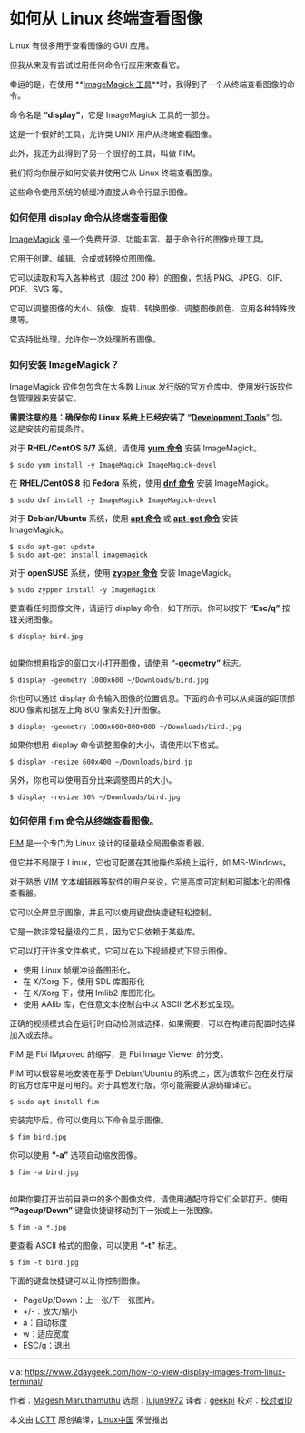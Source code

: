 [#]: collector: (lujun9972)
[#]: translator: (geekpi)
[#]: reviewer: ( )
[#]: publisher: ( )
[#]: url: ( )
[#]: subject: (How to View Images from the Linux Terminal)
[#]: via: (https://www.2daygeek.com/how-to-view-display-images-from-linux-terminal/)
[#]: author: (Magesh Maruthamuthu https://www.2daygeek.com/author/magesh/)

如何从 Linux 终端查看图像
======

Linux 有很多用于查看图像的 GUI 应用。

但我从来没有尝试过用任何命令行应用来查看它。

幸运的是，在使用 **[ImageMagick 工具][1]**时，我得到了一个从终端查看图像的命令。

命令名是 **“display”**，它是 ImageMagick 工具的一部分。

这是一个很好的工具，允许类 UNIX 用户从终端查看图像。

此外，我还为此得到了另一个很好的工具，叫做 FIM。

我们将向你展示如何安装并使用它从 Linux 终端查看图像。

这些命令使用系统的帧缓冲直接从命令行显示图像。

### 如何使用 display 命令从终端查看图像

[ImageMagick][2] 是一个免费开源、功能丰富、基于命令行的图像处理工具。

它用于创建、编辑、合成或转换位图图像。

它可以读取和写入各种格式（超过 200 种）的图像，包括 PNG、JPEG、GIF、PDF、SVG 等。

它可以调整图像的大小、镜像、旋转、转换图像、调整图像颜色、应用各种特殊效果等。

它支持批处理，允许你一次处理所有图像。

### 如何安装 ImageMagick？

ImageMagick 软件包包含在大多数 Linux 发行版的官方仓库中。使用发行版软件包管理器来安装它。

**需要注意的是：**确保你的 Linux 系统上已经安装了 “**[Development Tools][3]**” 包，这是安装的前提条件。

对于 **RHEL/CentOS 6/7** 系统，请使用 **[yum 命令][4]** 安装 ImageMagick。

```
$ sudo yum install -y ImageMagick ImageMagick-devel
```

在 **RHEL/CentOS 8** 和 **Fedora** 系统，使用 **[dnf 命令][5]** 安装 ImageMagick。

```
$ sudo dnf install -y ImageMagick ImageMagick-devel
```

对于 **Debian/Ubuntu** 系统，使用 **[apt 命令][6]** 或 **[apt-get 命令][7]** 安装 ImageMagick。

```
$ sudo apt-get update
$ sudo apt-get install imagemagick
```

对于 **openSUSE** 系统，使用 **[zypper 命令][8]** 安装 ImageMagick。

```
$ sudo zypper install -y ImageMagick
```

要查看任何图像文件，请运行 display 命令，如下所示。你可以按下 **“Esc/q”** 按钮关闭图像。

```
$ display bird.jpg
```

![][9]

如果你想用指定的窗口大小打开图像，请使用 **“-geometry”** 标志。

```
$ display -geometry 1000x600 ~/Downloads/bird.jpg
```

你也可以通过 display 命令输入图像的位置信息。下面的命令可以从桌面的距顶部 800 像素和据左上角 800 像素处打开图像。

```
$ display -geometry 1000x600+800+800 ~/Downloads/bird.jpg
```

如果你想用 display 命令调整图像的大小，请使用以下格式。

```
$ display -resize 600x400 ~/Downloads/bird.jp
```

另外，你也可以使用百分比来调整图片的大小。

```
$ display -resize 50% ~/Downloads/bird.jpg
```

### 如何使用 fim 命令从终端查看图像。

[FIM][10] 是一个专门为 Linux 设计的轻量级全局图像查看器。

但它并不局限于 Linux，它也可配置在其他操作系统上运行，如 MS-Windows。

对于熟悉 VIM 文本编辑器等软件的用户来说，它是高度可定制和可脚本化的图像查看器。

它可以全屏显示图像，并且可以使用键盘快捷键轻松控制。

它是一款非常轻量级的工具，因为它只依赖于某些库。

它可以打开许多文件格式，它可以在以下视频模式下显示图像。

  * 使用 Linux 帧缓冲设备图形化。
  * 在 X/Xorg 下，使用 SDL 库图形化
  * 在 X/Xorg 下，使用 Imlib2 库图形化。
  * 使用 AAlib 库，在任意文本控制台中以 ASCII 艺术形式呈现。



正确的视频模式会在运行时自动检测或选择，如果需要，可以在构建前配置时选择加入或去除。

FIM 是 Fbi IMproved 的缩写，是 Fbi Image Viewer 的分支。

FIM 可以很容易地安装在基于 Debian/Ubuntu 的系统上，因为该软件包在发行版的官方仓库中是可用的。对于其他发行版，你可能需要从源码编译它。

```
$ sudo apt install fim
```

安装完毕后，你可以使用以下命令显示图像。

```
$ fim bird.jpg
```

你可以使用 **“-a”** 选项自动缩放图像。

```
$ fim -a bird.jpg
```

![][9]

如果你要打开当前目录中的多个图像文件，请使用通配符将它们全部打开。使用 **“Pageup/Down”** 键盘快捷键移动到下一张或上一张图像。

```
$ fim -a *.jpg
```

要查看 ASCII 格式的图像，可以使用 **“-t”** 标志。

```
$ fim -t bird.jpg
```

下面的键盘快捷键可以让你控制图像。

  * PageUp/Down：上一张/下一张图片。
  * +/-：放大/缩小
  * a：自动标度
  * w：适应宽度
  * ESC/q：退出



--------------------------------------------------------------------------------

via: https://www.2daygeek.com/how-to-view-display-images-from-linux-terminal/

作者：[Magesh Maruthamuthu][a]
选题：[lujun9972][b]
译者：[geekpi](https://github.com/geekpi)
校对：[校对者ID](https://github.com/校对者ID)

本文由 [LCTT](https://github.com/LCTT/TranslateProject) 原创编译，[Linux中国](https://linux.cn/) 荣誉推出

[a]: https://www.2daygeek.com/author/magesh/
[b]: https://github.com/lujun9972
[1]: https://www.2daygeek.com/resize-convert-images-from-linux-command-line/
[2]: https://imagemagick.org/
[3]: https://www.2daygeek.com/install-development-tools-on-ubuntu-debian-arch-linux-mint-fedora-centos-rhel-opensuse/
[4]: https://www.2daygeek.com/linux-yum-command-examples-manage-packages-rhel-centos-systems/
[5]: https://www.2daygeek.com/linux-dnf-command-examples-manage-packages-fedora-centos-rhel-systems/
[6]: https://www.2daygeek.com/apt-command-examples-manage-packages-debian-ubuntu-systems/
[7]: https://www.2daygeek.com/apt-get-apt-cache-command-examples-manage-packages-debian-ubuntu-systems/
[8]: https://www.2daygeek.com/zypper-command-examples-manage-packages-opensuse-system/
[9]: data:image/gif;base64,R0lGODlhAQABAIAAAAAAAP///yH5BAEAAAAALAAAAAABAAEAAAIBRAA7
[10]: https://www.nongnu.org/fbi-improved/#docs
